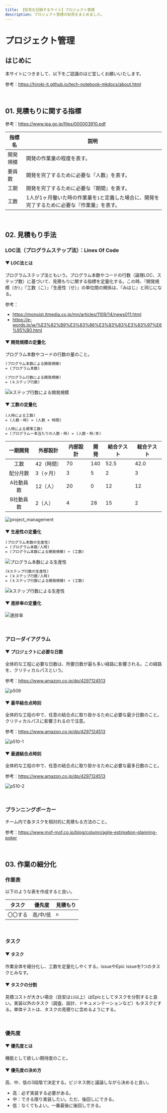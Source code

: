 ```yaml
---
title: 【知見を記録するサイト】プロジェクト管理
description: プロジェクト管理の知見をまとめました。
---
```


# プロジェクト管理

## はじめに

本サイトにつきまして、以下をご認識のほど宜しくお願いいたします。

参考：https://hiroki-it.github.io/tech-notebook-mkdocs/about.html

<br>

## 01. 見積もりに関する指標

参考：https://www.ipa.go.jp/files/000003910.pdf

| 指標名   | 説明                                                         |
| -------- | ------------------------------------------------------------ |
| 開発規模 | 開発の作業量の程度を表す。                                   |
| 要員数   | 開発を完了するために必要な『人数』を表す。                   |
| 工期     | 開発を完了するために必要な『期間』を表す。                   |
| 工数     | 1人が1ヶ月働いた時の作業量を```1```と定義した場合に、開発を完了するために必要な『作業量』を表す。 |

<br>

## 02. 見積もり手法

### LOC法（プログラムステップ法）：Lines Of Code

#### ▼ LOC法とは

プログラムステップ法ともいう。プログラム本数やコードの行数（論理LOC、ステップ数）に基づいて、見積もりに関する指標を定量化する。この時、『開発規模（か）』『工数（こ）』『生産性（せ）』の単位間の関係は、『みはじ』と同じになる。

参考：

- https://monoist.itmedia.co.jp/mn/articles/1109/14/news011.html
- https://e-words.jp/w/%E3%82%B9%E3%83%86%E3%83%83%E3%83%97%E6%95%B0.html

#### ▼ 開発規模の定量化

プログラム本数やコードの行数の量のこと。

```mathematica
(プログラム本数による開発規模)
= (プログラム本数)
```

```mathematica
(プログラム行数による開発規模)
= (ｋステップ行数)
```

![kステップ行数による開発規模](https://raw.githubusercontent.com/hiroki-it/tech-notebook/master/images/kステップ行数による開発規模.png)

#### ▼ 工数の定量化

```mathematica
(人時による工数)
= (人数・時) = (人数 × 時間)
```
```mathematica
(人時による標準工数)
= (プログラム一本当たりの人数・時) = (人数・時/本)
```

| 一期開発  | 外部設計   | 内部設計 | 開発 | 結合テスト | 総合テスト |
| :-------: | ---------- | -------- | ---- | ---------- | ---------- |
|   工数    | 42（時間） | 70       | 140  | 52.5       | 42.0       |
| 配分月数  | 3（ヶ月）  | 3        | 5    | 2          | 3          |
| A社動員数 | 12（人）   | 20       | 0    | 12         | 12         |
| B社動員数 | 2（人）    | 4        | 28   | 15         | 2          |

![project_management](https://raw.githubusercontent.com/hiroki-it/tech-notebook/master/images/project_management.png)

#### ▼ 生産性の定量化

```mathematica
(プログラム本数の生産性)
= (プログラム本数/人時)
= (プログラム本数による開発規模) ÷ (工数)
```

![プログラム本数による生産性](https://raw.githubusercontent.com/hiroki-it/tech-notebook/master/images/プログラム本数による生産性.png)

```mathematica
(kステップ行数の生産性)
= (ｋステップ行数/人時)
= (ｋステップ行数による開発規模) ÷ (工数)
```

![kステップ行数による生産性](https://raw.githubusercontent.com/hiroki-it/tech-notebook/master/images/kステップ行数による生産性.png)

#### ▼ 進捗率の定量化

![進捗率](https://raw.githubusercontent.com/hiroki-it/tech-notebook/master/images/進捗率.png)

<br>

### アローダイアグラム

#### ▼ プロジェクトに必要な日数

全体的な工程に必要な日数は、所要日数が最も多い経路に影響される。この経路を、クリティカルパスという。

参考：https://www.amazon.co.jp/dp/4297124513

![p509](https://raw.githubusercontent.com/hiroki-it/tech-notebook/master/images/p509.jpg)

#### ▼ 最早結合点時刻

全体的な工程の中で、任意の結合点に取り掛かるために必要な最少日数のこと。クリティカルパスに影響されるので注意。

参考：https://www.amazon.co.jp/dp/4297124513

![p510-1](https://raw.githubusercontent.com/hiroki-it/tech-notebook/master/images/p510-1.jpg)

#### ▼ 最遅結合点時刻

全体的な工程の中で、任意の結合点に取り掛かるために必要な最多日数のこと。

参考：https://www.amazon.co.jp/dp/4297124513

![p510-2](https://raw.githubusercontent.com/hiroki-it/tech-notebook/master/images/p510-2.jpg)

<br>

### プランニングポーカー

チーム内で各タスクを相対的に見積もる方法のこと。

参考：https://www.mof-mof.co.jp/blog/column/agile-estimation-planning-poker

<br>

## 03. 作業の細分化

### 作業表

以下のような表を作成すると良い。

| タスク   | 優先度   | 見積もり |
| -------- | -------- | -------- |
| 〇〇する | 高/中/低 | ```n```  |

<br>

### タスク

#### ▼ タスク

作業全体を細分化し、工数を定量化しやくする。issueやEpic issueを1つのタスクとみなす。

#### ▼ タスクの分割

見積コストが大きい場合（目安は```13```以上）はEpicとしてタスクを分割すると良い。実装以外のタスク（調査、設計、ドキュメンテーションなど）もタスクとする。単体テストは、タスクの見積りに含めるようにする。

<br>

### 優先度

#### ▼ 優先度とは

機能として欲しい期待度のこと。

#### ▼ 優先度の決め方

高、中、低の3段階で決定する。ビジネス側と議論しながら決めると良い。

- 高：必ず実装する必要がある。
- 中：できる限り実装したい。ただ、後回しにできる。
- 低：なくてもよい。一番最後に後回しできる。

<br>
